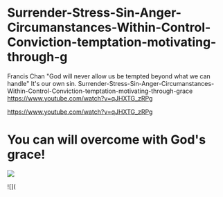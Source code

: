# Surrender-Stress-Sin-Anger-Circumanstances-Within-Control-Conviction-temptation-motivating-through-g
Francis Chan "God will never allow us be tempted beyond what we can handle" It's our own sin. Surrender-Stress-Sin-Anger-Circumanstances-Within-Control-Conviction-temptation-motivating-through-grace https://www.youtube.com/watch?v=qJHXTG_zRPg

https://www.youtube.com/watch?v=qJHXTG_zRPg

# You can will overcome with God's grace!


![](https://i1.wp.com/image.slidesharecdn.com/redeemyourpast-091005192307-phpapp02/95/redeem-your-past-3-728.jpg?resize=584%2C438)

![](



